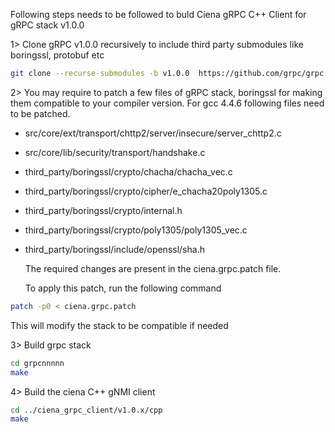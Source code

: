 Following steps needs to be followed to buld Ciena gRPC C++ Client for gRPC stack v1.0.0

1> Clone gRPC v1.0.0 recursively to include third party submodules like boringssl, protobuf etc

```sh
git clone --recurse-submodules -b v1.0.0  https://github.com/grpc/grpc.git
```

2> You may require to patch a few files of gRPC stack, boringssl for making them compatible to your compiler version.
   For gcc 4.4.6 following files need to be patched.
* src/core/ext/transport/chttp2/server/insecure/server\_chttp2.c
* src/core/lib/security/transport/handshake.c
* third\_party/boringssl/crypto/chacha/chacha\_vec.c
* third\_party/boringssl/crypto/cipher/e\_chacha20poly1305.c
* third\_party/boringssl/crypto/internal.h
* third\_party/boringssl/crypto/poly1305/poly1305\_vec.c
* third\_party/boringssl/include/openssl/sha.h

   The required changes are present in the ciena.grpc.patch file.  
  
   To apply this patch, run the following command

```sh
patch -p0 < ciena.grpc.patch
```

   This will modify the stack to be compatible if needed

3> Build grpc stack

```sh
cd grpcnnnnn
make
```

4> Build the ciena C++ gNMI client
```sh
cd ../ciena_grpc_client/v1.0.x/cpp
make
```

